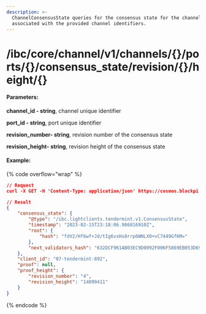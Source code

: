 ```yaml
---
description: >-
  ChannelConsensusState queries for the consensus state for the channel
  associated with the provided channel identifiers.
---
```


# /ibc/core/channel/v1/channels/{}/ports/{}/consensus\_state/revision/{}/height/{}

#### **Parameters:**

**channel\_id - string**, channel unique identifier

**port\_id - string**, port unique identifier

**revision\_number- string**, revision number of the consensus state

**revision\_height- string**, revision height of the consensus state

#### Example:

{% code overflow="wrap" %}
```json
// Request
curl -X GET -H 'Content-Type: application/json' https://cosmos.blockpi.network/lcd/v1/<your-api-key>/ibc/core/channel/v1/channels/channel-370/ports/icahost/consensus_state/revision/1/height/0x2990e2

// Result
{
    "consensus_state": {
        "@type": "/ibc.lightclients.tendermint.v1.ConsensusState",
        "timestamp": "2023-02-15T23:18:06.986816910Z",
        "root": {
            "hash": "fdV2/Hf6wf+Jd/tIg6vsHs8rrp6WNLX0+vC7449Gf6M="
        },
        "next_validators_hash": "632DCF961AB03EC9D0092F006F5869EB053D692ABBDEAE2521968460C1AF53AB"
    },
    "client_id": "07-tendermint-892",
    "proof": null,
    "proof_height": {
        "revision_number": "4",
        "revision_height": "14099411"
    }
}
```
{% endcode %}
